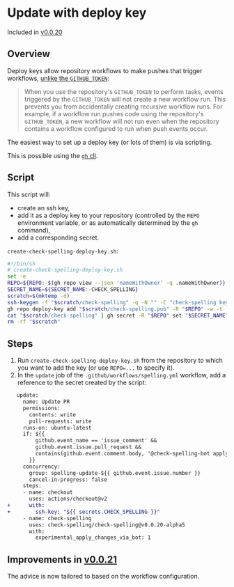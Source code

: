 # Update with deploy key

Included in [v0.0.20](https://github.com/check-spelling/check-spelling/releases/tag/v0.0.20)

## Overview

Deploy keys allow repository workflows to make pushes that trigger workflows, [unlike the `GITHUB_TOKEN`](https://docs.github.com/en/actions/security-guides/automatic-token-authentication#using-the-github_token-in-a-workflow):

> When you use the repository's `GITHUB_TOKEN` to perform tasks, events triggered by the `GITHUB_TOKEN` will not create a new workflow run. This prevents you from accidentally creating recursive workflow runs. For example, if a workflow run pushes code using the repository's `GITHUB_TOKEN`, a new workflow will not run even when the repository contains a workflow configured to run when push events occur.



The easiest way to set up a deploy key (or lots of them) is via scripting.

This is possible using the [`gh` cli](https://cli.github.com/).

## Script

This script will:
* create an ssh key,
* add it as a deploy key to your repository (controlled by the `REPO` environment variable, or as automatically determined by the `gh` command),
* add a corresponding secret.

`create-check-spelling-deploy-key.sh`:
```sh
#!/bin/sh
# create-check-spelling-deploy-key.sh
set -e
REPO=${REPO:-$(gh repo view --json 'nameWithOwner' -q .nameWithOwner)}
SECRET_NAME=${SECRET_NAME:-CHECK_SPELLING}
scratch=$(mktemp -d)
ssh-keygen -f "$scratch/check-spelling" -q -N "" -C "check-spelling key for $REPO"
gh repo deploy-key add "$scratch/check-spelling.pub" -R "$REPO" -w -t 'check-spelling-talk-to-bot'
cat "$scratch/check-spelling" | gh secret -R "$REPO" set "$SECRET_NAME"
rm -rf "$scratch"
```

## Steps
1. Run `create-check-spelling-deploy-key.sh` from the repository to which you want to add the key (or use `REPO=...` to specify it).
2. In the `update` job of the `.github/workflows/spelling.yml` workflow, add a reference to the secret created by the script:

```diff
   update:
     name: Update PR
     permissions:
       contents: write
       pull-requests: write
     runs-on: ubuntu-latest
     if: ${{
         github.event_name == 'issue_comment' &&
         github.event.issue.pull_request &&
         contains(github.event.comment.body, '@check-spelling-bot apply')
       }}
     concurrency:
       group: spelling-update-${{ github.event.issue.number }}
       cancel-in-progress: false
     steps:
     - name: checkout
       uses: actions/checkout@v2
+      with:
+        ssh-key: "${{ secrets.CHECK_SPELLING }}"
     - name: check-spelling
       uses: check-spelling/check-spelling@v0.0.20-alpha5
       with:
         experimental_apply_changes_via_bot: 1
```

## Improvements in [v0.0.21](https://github.com/check-spelling/check-spelling/releases/tag/v0.0.21)

The advice is now tailored to based on the workflow configuration.
